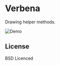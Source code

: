 # Verbena
Drawing helper methods.

![Demo](https://raw.github.com/kaishin/Verbena/swift/screenshot.png)

## License
BSD Licenced
